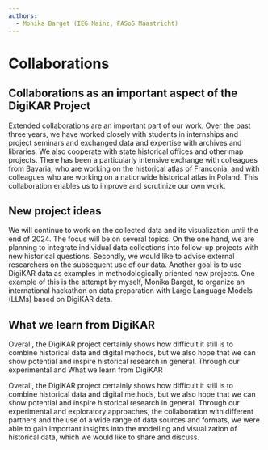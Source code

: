 ```yaml
---
authors:
  - Monika Barget (IEG Mainz, FASoS Maastricht)
---
```


# Collaborations

## Collaborations as an important aspect of the DigiKAR Project

Extended collaborations are an important part of our work. Over the past three years, we have worked closely with
students in internships and project seminars and exchanged data and expertise with archives and libraries. We also
cooperate with state historical offices and other map projects. There has been a particularly intensive exchange with
colleagues from Bavaria, who are working on the historical atlas of Franconia, and with colleagues who are working on
a nationwide historical atlas in Poland. This collaboration enables us to improve and scrutinize our own work.

## New project ideas

We will continue to work on the collected data and its visualization until the end of 2024. The focus will be on several
topics. On the one hand, we are planning to integrate individual data collections into follow-up projects with new
historical questions. Secondly, we would like to advise external researchers on the subsequent use of our data. Another
goal is to use DigiKAR data as examples in methodologically oriented new projects. One example of this is the
attempt by myself, Monika Barget, to organize an international hackathon on data preparation with Large Language Models (LLMs)
based on DigiKAR data.

## What we learn from DigiKAR

Overall, the DigiKAR project certainly shows how difficult it still is to combine historical data and digital methods,
but we also hope that we can show potential and inspire historical research in general. Through our experimental and
What we learn from DigiKAR

Overall, the DigiKAR project certainly shows how difficult it still is to combine historical data and digital methods,
but we also hope that we can show potential and inspire historical research in general.
Through our experimental and exploratory approaches, the collaboration with different partners and the use of a wide
range of data sources and formats, we were able to gain important
insights into the modelling and visualization of historical data, which we would like to share and discuss.
